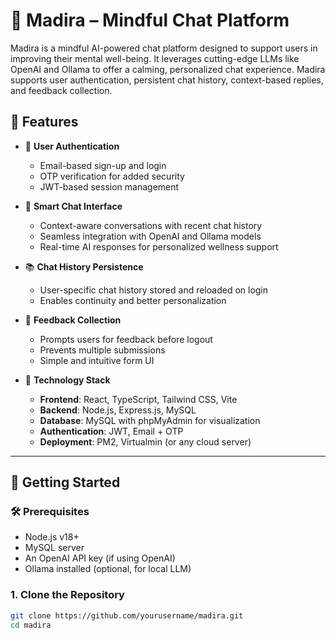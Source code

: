 # 🧠 Madira – Mindful Chat Platform

Madira is a mindful AI-powered chat platform designed to support users in improving their mental well-being. It leverages cutting-edge LLMs like OpenAI and Ollama to offer a calming, personalized chat experience. Madira supports user authentication, persistent chat history, context-based replies, and feedback collection.

## 🌟 Features

- 🔐 **User Authentication**

  - Email-based sign-up and login
  - OTP verification for added security
  - JWT-based session management

- 💬 **Smart Chat Interface**

  - Context-aware conversations with recent chat history
  - Seamless integration with OpenAI and Ollama models
  - Real-time AI responses for personalized wellness support

- 📚 **Chat History Persistence**

  - User-specific chat history stored and reloaded on login
  - Enables continuity and better personalization

- 📝 **Feedback Collection**

  - Prompts users for feedback before logout
  - Prevents multiple submissions
  - Simple and intuitive form UI

- 🧰 **Technology Stack**
  - **Frontend**: React, TypeScript, Tailwind CSS, Vite
  - **Backend**: Node.js, Express.js, MySQL
  - **Database**: MySQL with phpMyAdmin for visualization
  - **Authentication**: JWT, Email + OTP
  - **Deployment**: PM2, Virtualmin (or any cloud server)

---

## 🚀 Getting Started

### 🛠️ Prerequisites

- Node.js v18+
- MySQL server
- An OpenAI API key (if using OpenAI)
- Ollama installed (optional, for local LLM)

### 1. Clone the Repository

```bash
git clone https://github.com/yourusername/madira.git
cd madira
```
